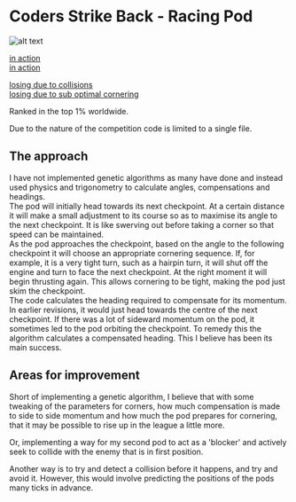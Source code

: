 # Coders Strike Back - Racing Pod

![alt text](https://www.dropbox.com/s/iz2oatmels4mt8a/racer.png?raw=1 "Pod in action")


[in action](https://www.dropbox.com/s/0h75f55m5z2kag4/2020-06-14%2016-11-12.mkv?dl=0)  
[in action](https://www.dropbox.com/s/t2olmx2y5zd2n48/2020-06-14%2016-12-40.mkv?dl=0)  

[losing due to collisions](https://www.dropbox.com/s/j8n49asq2xnlyfu/2020-06-14%2016-13-54.mkv?dl=0)  
[losing due to sub optimal cornering](https://www.dropbox.com/s/njes5bnblwdefgl/2020-06-14%2016-14-44.mkv?dl=0)  

Ranked in the top 1% worldwide.

Due to the nature of the competition code is limited to a single file.

## The approach

I have not implemented genetic algorithms as many have done and instead used physics and trigonometry to calculate angles, compensations and headings.  
The pod will initially head towards its next checkpoint. At a certain distance it will make a small adjustment to its course so as to maximise its angle to the next checkpoint. It is like swerving out before taking a corner so that speed can be maintained.  
As the pod approaches the checkpoint, based on the angle to the following checkpoint it will choose an appropriate cornering sequence. If, for example, it is a very tight turn, such as a hairpin turn, it will shut off the engine and turn to face the next checkpoint. At the right moment it will begin thrusting again. This allows cornering to be tight, making the pod just skim the checkpoint.  
The code calculates the heading required to compensate for its momentum. In earlier revisions, it would just head towards the centre of the next checkpoint. If there was a lot of sideward momentum on the pod, it sometimes led to the pod orbiting the checkpoint. To remedy this the algorithm calculates a compensated heading. This I believe has been its main success.

## Areas for improvement

Short of implementing a genetic algorithm, I believe that with some tweaking of the parameters for corners, how much compensation is made to side to side momentum and how much the pod prepares for cornering, that it may be possible to rise up in the league a little more.

Or, implementing a way for my second pod to act as a 'blocker' and actively seek to collide with the enemy that is in first position.

Another way is to try and detect a collision before it happens, and try and avoid it. However, this would involve predicting the positions of the pods many ticks in advance.




